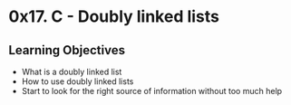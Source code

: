 # 0x17. C - Doubly linked lists

## Learning Objectives

- What is a doubly linked list  
- How to use doubly linked lists  
- Start to look for the right source of information without too much help

